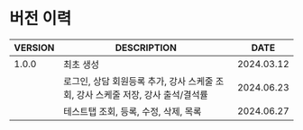 <br/>
<br/>

# 버전 이력

| VERSION | DESCRIPTION                                      | DATE       |
|---------|--------------------------------------------------|------------|
| 1.0.0   | 최초 생성                                            | 2024.03.12 |
|         | 로그인, 상담 회원등록 추가, 강사 스케줄 조회, 강사 스케줄 저장, 강사 출석/결석률 | 2024.06.23 |
|         | 테스트탭 조회, 등록, 수정, 삭제, 목록                          | 2024.06.27 |
            
<br/>
<br/>